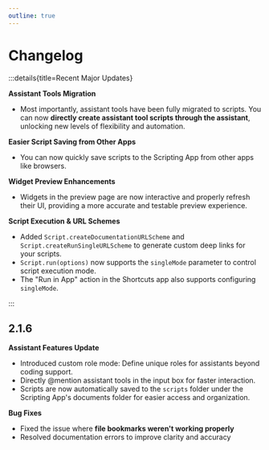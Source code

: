 ```yaml
---
outline: true
---
```


# Changelog

:::details{title=Recent Major Updates}

**Assistant Tools Migration**

-   Most importantly, assistant tools have been fully migrated to scripts. You can now **directly create assistant tool scripts through the assistant**, unlocking new levels of flexibility and automation.

**Easier Script Saving from Other Apps**

-   You can now quickly save scripts to the Scripting App from other apps like browsers.

**Widget Preview Enhancements**

-   Widgets in the preview page are now interactive and properly refresh their UI, providing a more accurate and testable preview experience.

**Script Execution & URL Schemes**

-   Added `Script.createDocumentationURLScheme` and `Script.createRunSingleURLScheme` to generate custom deep links for your scripts.
-   `Script.run(options)` now supports the `singleMode` parameter to control script execution mode.
-   The "Run in App" action in the Shortcuts app also supports configuring `singleMode`.

:::

## 2.1.6

**Assistant Features Update**

-   Introduced custom role mode: Define unique roles for assistants beyond coding support.
-   Directly @mention assistant tools in the input box for faster interaction.
-   Scripts are now automatically saved to the `scripts` folder under the Scripting App's documents folder for easier access and organization.

**Bug Fixes**

-   Fixed the issue where **file bookmarks weren't working properly**
-   Resolved documentation errors to improve clarity and accuracy
